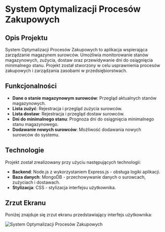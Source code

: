 # System Optymalizacji Procesów Zakupowych  

## Opis Projektu  
System Optymalizacji Procesów Zakupowych to aplikacja wspierająca zarządzanie magazynem surowców. Umożliwia monitorowanie stanów magazynowych, zużycia, dostaw oraz przewidywanie dni do osiągnięcia minimalnego stanu. Projekt został stworzony w celu usprawnienia procesów zakupowych i zarządzania zasobami w przedsiębiorstwach.  

## Funkcjonalności  
- **Dane o stanie magazynowym surowców**: Przegląd aktualnych stanów magazynowych.  
- **Lista zużyć**: Rejestracja i przegląd zużycia surowców.  
- **Lista dostaw**: Rejestracja i przegląd dostaw surowców.  
- **Dni do minimalnego stanu**: Prognoza dni do osiągnięcia minimalnego stanu magazynowego.  
- **Dodawanie nowych surowców**: Możliwość dodawania nowych surowców do systemu.  

## Technologie  
Projekt został zrealizowany przy użyciu następujących technologii:  
- **Backend**: Node.js z wykorzystaniem Express.js - obsługa logiki aplikacji.  
- **Baza danych**: MongoDB - przechowywanie danych o surowcach, zużyciach i dostawach.  
- **Stylizacja**: CSS - stylizacja interfejsu użytkownika.  

## Zrzut Ekranu  
Poniżej znajduje się zrzut ekranu przedstawiający interfejs użytkownika:  

![System Optymalizacji Procesów Zakupowych](https://i.imgur.com/your-image-link.png)  

